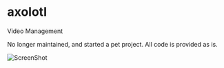 axolotl
=======
Video Management

No longer maintained, and started a pet project.  All code is provided as is.

![ScreenShot](http://i.imgur.com/aOao8rT.png)



